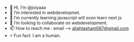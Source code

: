 - 👋 Hi, I’m @joiyaaa
- 👀 I’m interested in webdevelopmet.
- 🌱 I’m currently learning javascript will soon learn next js.
- 💞️ I’m looking to collaborate on webdevelopment.
- 📫 How to reach me : email --> aliahtasham067@gmail.com
- ⚡ Fun fact: I am a human.

<!---
joiyaaa/joiyaaa is a ✨ special ✨ repository because its `README.md` (this file) appears on your GitHub profile.
You can click the Preview link to take a look at your changes.
--->

